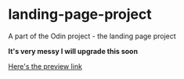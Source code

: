 # landing-page-project
A part of the Odin project - the landing page project

**It's very messy I will upgrade this soon**

[ Here's the preview link ](https://shirwewe.github.io/landing-page-project/)
